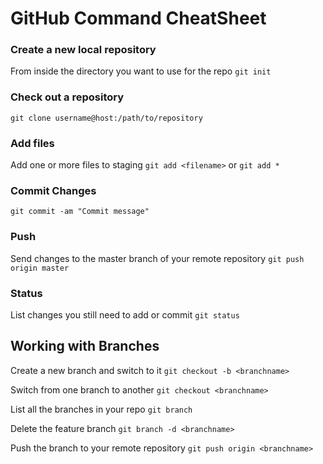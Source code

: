 # GitHub Command CheatSheet

### Create a new local repository
From inside the directory you want to use for the repo
`git init`

### Check out a repository
`git clone username@host:/path/to/repository`

### Add files
Add one or more files to staging
`git add <filename>`
or
`git add *`

### Commit Changes
`git commit -am "Commit message"`

### Push
Send changes to the master branch of your remote repository
`git push origin master`

### Status
List changes you still need to add or commit
`git status`

## Working with Branches
Create a new branch and switch to it
`git checkout -b <branchname>`

Switch from one branch to another
`git checkout <branchname>`

List all the branches in your repo
`git branch`

Delete the feature branch
`git branch -d <branchname>`

Push the branch to your remote repository
`git push origin <branchname>`
